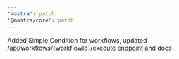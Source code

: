 ```yaml
---
'mastra': patch
'@mastra/core': patch
---
```


Added Simple Condition for workflows, updated /api/workflows/{workflowId}/execute endpoint and docs
